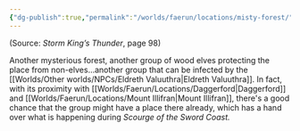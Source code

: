 ```yaml
---
{"dg-publish":true,"permalink":"/worlds/faerun/locations/misty-forest/"}
---
```


(Source: *Storm King’s Thunder*, page 98)

Another mysterious forest, another group of wood elves protecting the place from non-elves…another group that can be infected by the [[Worlds/Other worlds/NPCs/Eldreth Valuuthra\|Eldreth Valuuthra]]. In fact, with its proximity with [[Worlds/Faerun/Locations/Daggerford\|Daggerford]] and [[Worlds/Faerun/Locations/Mount Illifran\|Mount Illifran]], there's a good chance that the group might have a place there already, which has a hand over what is happening during *Scourge of the Sword Coast.*
